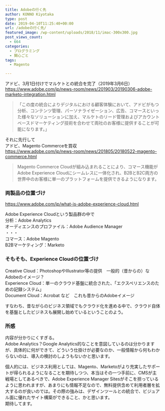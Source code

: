 ```yaml
---
title: Adobeの行く先
author: KONNO Kiyotaka
type: post
date: 2019-04-10T11:25:40+00:00
url: /adobeの行く先/
featured_image: /wp-content/uploads/2018/11/imac-300x300.jpg
post_views_count:
  - 664
categories:
  - プログラミング
  - 関心ごと
tags:
  - Magento

---
```

アドビ、3月1日付けでマルケトとの統合を完了（2019年3月6日）  
<a href="https://www.adobe.com/jp/news-room/news/201903/20190306-adobe-marketo-integration.html" target="_blank" rel="noopener noreferrer">https://www.adobe.com/jp/news-room/news/201903/20190306-adobe-marketo-integration.html</a>

> 「この度の統合によりデジタルにおける顧客体験において、アドビがもつ分析、コンテンツ管理、パーソナライゼーション、広告、コマースといった様々なソリューションに加え、マルケトのリード管理およびアカウントベースドマーケティング技術を合わせて両社のお客様に提供することが可能になります。」

それに先行して  
アドビ、Magento Commerceを買収  
<a href="https://www.adobe.com/jp/news-room/news/201805/20180522-magento-commerce.html" target="_blank" rel="noopener noreferrer">https://www.adobe.com/jp/news-room/news/201805/20180522-magento-commerce.html</a>

> Magento Commerce Cloudが組み込まれることにより、コマース機能がAdobe Experience Cloudにシームレスに一体化され、B2BとB2C両方の世界中のお客様に単一のプラットフォームを提供できるようになります。

### 両製品の位置づけ

<a href="https://www.adobe.com/jp/what-is-adobe-experience-cloud.html" target="_blank" rel="noopener noreferrer">https://www.adobe.com/jp/what-is-adobe-experience-cloud.html</a>

Adobe Experience Cloudという製品群の中で  
分析：Adobe Analytics  
オーディエンスのプロファイル：Adobe Audience Manager  
・・・  
コマース：Adobe Magento  
B2Bマーケティング：Marketo

### そもそも、Experience Cloudの位置づけ

Creative Cloud：PhotoshopやIllustrator等の提供　一般的（昔からの）なAdobeのイメージ？  
Experience Cloud：単一のクラウド基盤に統合された、「エクスペリエンスのための記録システム」  
Document Cloud：Acrobat など　これも昔からのAdobeイメージ

すなわち、昔ながらのビジネス領域でもクラウド化を進める中で、クラウド自体を基盤としたビジネスも展開し始めているということのよう。

### 所感

内容が分かりにくすぎる。  
Adobe Analytics？Google Analytics的なことを意図しているのは分かりますが、具体的に何ができて、どういう仕掛けが必要なのか、一般情報から何もわからないのは、導入の検討のしようもないかと思います。

個人的には、ビジネス利用としては、Magento、Marketoがより充実したサポートが得られるようになることを期待しつつ、本当はその一つ手前に、CMSが主戦場としてあるべきで、Adobe Experience Manager Sitesがそこを担っているように思われますが、あまりにも情報不足なので、無料提供含めて利用者層を拡大するのが良いのでは。その際の強みは、デザインツールとの統合で、ビジュアル面に優れたサイト構築ができること、かと思います。  
期待してます。